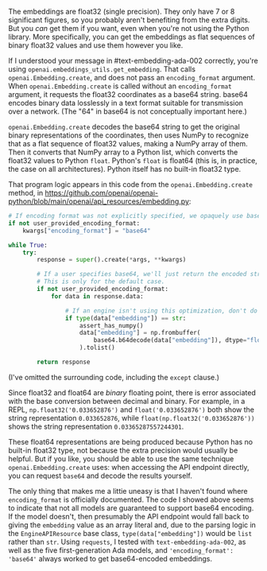 The embeddings are float32 (single precision). They only have 7 or 8 significant figures, so you probably aren't benefiting from the extra digits. But you *can* get them if you want, even when you're not using the Python library. More specifically, you can get the embeddings as flat sequences of binary float32 values and use them however you like.

If I understood your message in #text-embedding-ada-002 correctly, you're using `openai.embeddings_utils.get_embedding`. That calls `openai.Embedding.create`, and does not pass an `encoding_format` argument. When `openai.Embedding.create` is called without an `encoding_format` argument, it requests the float32 coordinates as a base64 string. base64 encodes binary data losslessly in a text format suitable for transmission over a network. (The "64" in base64 is not conceptually important here.)

`openai.Embedding.create` decodes the base64 string to get the original binary representations of the coordinates, then uses NumPy to recognize that as a flat sequence of float32 values, making a NumPy array of them. Then it converts that NumPy array to a Python list, which converts the float32 values to Python `float`. Python's `float` is float64 (this is, in practice, the case on all architectures). Python itself has no built-in float32 type.

That program logic appears in this code from the `openai.Embedding.create` method, in https://github.com/openai/openai-python/blob/main/openai/api_resources/embedding.py:
```python
# If encoding format was not explicitly specified, we opaquely use base64 for performance
if not user_provided_encoding_format:
    kwargs["encoding_format"] = "base64"

while True:
    try:
        response = super().create(*args, **kwargs)

        # If a user specifies base64, we'll just return the encoded string.
        # This is only for the default case.
        if not user_provided_encoding_format:
            for data in response.data:

                # If an engine isn't using this optimization, don't do anything
                if type(data["embedding"]) == str:
                    assert_has_numpy()
                    data["embedding"] = np.frombuffer(
                        base64.b64decode(data["embedding"]), dtype="float32"
                    ).tolist()

        return response
```
(I've omitted the surrounding code, including the `except` clause.)

Since float32 and float64 are *binary* floating point, there is error associated with the base conversion between decimal and binary. For example, in a REPL, `np.float32('0.033652876')` and `float('0.033652876')` both show the string representation `0.033652876`, while `float(np.float32('0.033652876'))` shows the string representation `0.03365287557244301`.

These float64 representations are being produced because Python has no built-in float32 type, not because the extra precision would usually be helpful. But if you like, you should be able to use the same technique `openai.Embedding.create` uses: when accessing the API endpoint directly, you can request `base64` and decode the results yourself.

The only thing that makes me a littie uneasy is that I haven't found where `encoding_format` is officially documented. The code I showed above seems to indicate that not all models are guaranteed to support base64 encoding. If the model doesn't, then presumably the API endpoint would fall back to giving the `embedding` value as an array literal and, due to the parsing logic in the `EngineAPIResource` base class, `type(data["embedding"])` would be `list` rather than `str`. Using `requests`, I tested with `text-embedding-ada-002`, as well as the five first-generation Ada models, and `'encoding_format': 'base64'` always worked to get base64-encoded embeddings.
